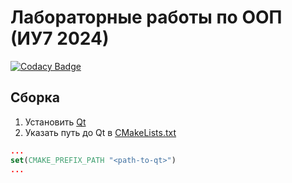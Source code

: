 # Лабораторные работы по ООП (ИУ7 2024)

[![Codacy Badge](https://app.codacy.com/project/badge/Grade/b71de50ffec145929f75cc348d945446)](https://app.codacy.com/gh/sersoid/bmstulabs-iu7-sem4-oop/dashboard?utm_source=gh&utm_medium=referral&utm_content=&utm_campaign=Badge_grade)

## Сборка

1. Установить [Qt](https://www.qt.io/)
2. Указать путь до Qt в [CMakeLists.txt](https://github.com/sersoid/bmstulabs-iu7-sem4-oop/blob/master/CMakeLists.txt#L10)

```cmake
...
set(CMAKE_PREFIX_PATH "<path-to-qt>")
...
```
